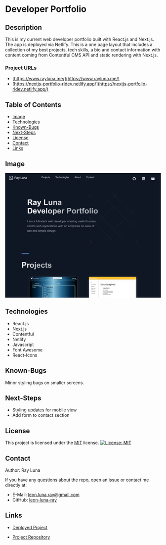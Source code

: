 # Developer Portfolio

## Description

This is my current web developer portfolio built with React.js and Next.js. The app is deployed via Netlify. This is a one page layout that includes a collection of my best projects, tech skills, a bio and contact information with content coming from Contentful CMS API and static rendering with Next.js.

### Project URLs
- [https://www.rayluna.me/](https://www.rayluna.me/)
- [https://nextjs-portfolio-rldev.netlify.app/](https://nextjs-portfolio-rldev.netlify.app/)


## Table of Contents

- [Image](#image)
- [Technologies](#technologies)
- [Known-Bugs](#known-bugs)
- [Next-Steps](#next-steps)
- [License](#license)
- [Contact](#contact)
- [Links](#links)

## Image

![Screenshot](./public/images/dev-portfolio.png)

## Technologies

- React.js
- Next.js
- Contentful
- Netlify
- Javascript
- Font Awesome
- React-Icons

## Known-Bugs

Minor styling bugs on smaller screens.

## Next-Steps

- Styling updates for mobile view
- Add form to contact section

## License

This project is licensed under the [MIT](https://opensource.org/licenses/MIT) license.
[![License: MIT](https://img.shields.io/badge/License-MIT-yellow.svg)](https://opensource.org/licenses/MIT)

## Contact

Author: Ray Luna

If you have any questions about the repo, open an issue or contact me directly at:

- E-Mail: leon.luna.ray@gmail.com
- GitHub: [leon-luna-ray](https://github.com/leon-luna-ray)

## Links

- [Deployed Project](https://rluna-dev-portfolio.netlify.app/)

- [Project Repository](https://github.com/leon-luna-ray/readme-generator)
